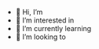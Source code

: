 - 👋 Hi, I’m 
- 👀 I’m interested in 
- 🌱 I’m currently learning 
- 💞️ I’m looking to 


<!---
hellohound/hellohound is a ✨ special ✨ repository because its `README.md` (this file) appears on your GitHub profile.
You can click the Preview link to take a look at your changes.
--->
